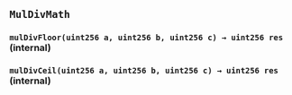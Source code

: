 ## `MulDivMath`






### `mulDivFloor(uint256 a, uint256 b, uint256 c) → uint256 res` (internal)





### `mulDivCeil(uint256 a, uint256 b, uint256 c) → uint256 res` (internal)








